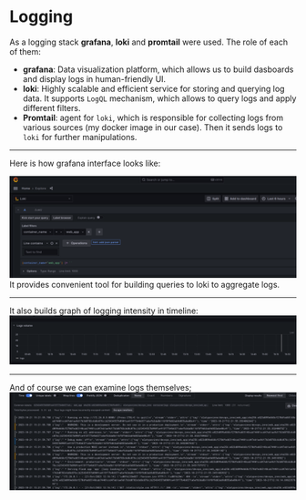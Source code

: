 # Logging

As a logging stack **grafana**, **loki** and **promtail** were used. The role of each of them:
- **grafana**: Data visualization platform, which allows us to build dasboards and display logs in human-friendly UI.
- **loki**: Highly scalable and efficient service for storing and querying log data. It supports `LogQL` mechanism, which allows to query logs and apply different filters.
- **Promtail**: agent for `loki`, which is responsible for collecting logs from various sources (my docker image in our case). Then it sends logs to `loki` for further manipulations.

---

Here is how grafana interface looks like:

![](./images/1.png)
It provides convenient tool for building queries to loki to aggregate logs.

---

It also builds graph of logging intensity in timeline:
![](./images/2.png)

---

And of course we can examine logs themselves;
![](./images/3.png)